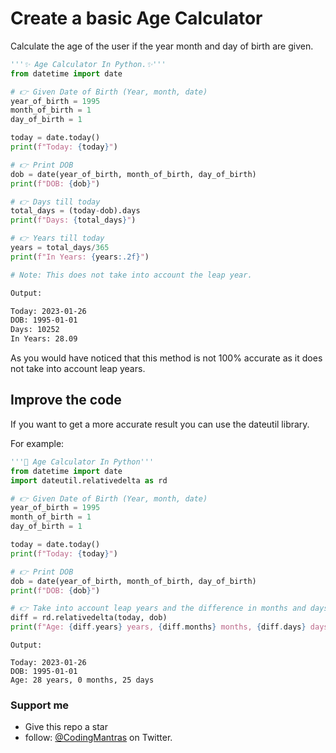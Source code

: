 # Create a basic Age Calculator

Calculate the age of the user if the year month and day of birth are given.

```python
'''✨ Age Calculator In Python.✨'''
from datetime import date

# 👉 Given Date of Birth (Year, month, date)
year_of_birth = 1995
month_of_birth = 1
day_of_birth = 1

today = date.today()
print(f"Today: {today}")

# 👉 Print DOB
dob = date(year_of_birth, month_of_birth, day_of_birth)
print(f"DOB: {dob}")

# 👉 Days till today
total_days = (today-dob).days
print(f"Days: {total_days}")

# 👉 Years till today
years = total_days/365
print(f"In Years: {years:.2f}")

# Note: This does not take into account the leap year.
```

```bash
Output:

Today: 2023-01-26
DOB: 1995-01-01
Days: 10252
In Years: 28.09
```

As you would have noticed that this method is not 100% accurate as it does not take into account leap years.

## Improve the code

If you want to get a more accurate result you can use the dateutil library.

For example:

```python
'''🚀 Age Calculator In Python'''
from datetime import date
import dateutil.relativedelta as rd

# 👉 Given Date of Birth (Year, month, date)
year_of_birth = 1995
month_of_birth = 1
day_of_birth = 1

today = date.today()
print(f"Today: {today}")

# 👉 Print DOB
dob = date(year_of_birth, month_of_birth, day_of_birth)
print(f"DOB: {dob}")

# 👉 Take into account leap years and the difference in months and days also.
diff = rd.relativedelta(today, dob)
print(f"Age: {diff.years} years, {diff.months} months, {diff.days} days")
```

```output
Output:

Today: 2023-01-26
DOB: 1995-01-01
Age: 28 years, 0 months, 25 days
```

### Support me

- Give this repo a star
- follow: [@CodingMantras](https://twitter.com/CodingMantras) on Twitter.
